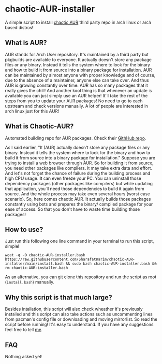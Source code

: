 # chaotic-AUR-installer
A simple script to install [chaotic AUR](https://aur.chaotic.cx/) third party repo in arch linux or arch based distros!


## What is AUR?

AUR stands for Arch User repository. It's maintained by a third party but pkgbuilds are available to everyone. It actually doesn't store any package files or any binary. Instead it tells the system where to look for the binary and how to build it from source into a binary package for installation. AUR can be maintained by almost anyone with proper knowledge and of course, due to the absence of a maintainer, anyone else can take over. And thus AUR is growing constantly over time. AUR has so many packages that it really gives the chill! And another kool thing is that whenever an update is available you can just simply use an AUR helper! It'll take the rest of the steps from you to update your AUR packages! No need to go to each upstream and check versions manually. A lot of people are interested in arch linux just for this AUR!


## What is Chaotic-AUR?

Automated building repo for AUR packages. Check their [GithHub repo](https://github.com/chaotic-aur).

As I said earlier,
"It (AUR) actually doesn't store any package files or any binary. Instead it tells the system where to look for the binary and how to build it from source into a binary package for installation."
Suppose you are trying to install a web browser through AUR. So for building it from source, you need other packages like compilers. It may take extra data and effort. And let's not forget the chance of failure during the building process and high CPU usage. It can even freeze your PC. You can uninstall those dependency packages (other packages like compilers) but while updating that application, you'll need those dependencies to build it again from source. And the whole process may take even several hours (worst case scenario).
So, here comes chaotic AUR. It actually builds those packages constantly using bots and prepares the binary/ compiled package for your ease of access. So that you don't have to waste time building those packages!

## How to use?

Just run this following one line command in your terminal to run this script, simple!

```wget -q -O chaotic-AUR-installer.bash https://raw.githubusercontent.com/SharafatKarim/chaotic-AUR-installer/main/install.bash && sudo bash chaotic-AUR-installer.bash && rm chaotic-AUR-installer.bash```

As an alternative, you can git clone this repository and run the script as root (`install.bash`) manually.

## Why this script is that much large?

Besides intallation, this script will also check wheather it's previously installed and this script can also take actions such as uncommenting lines from pacman's config file or downloading and moving mirrorlist. So read the script before running! It's easy to understand. If you have any suggestions feel free to tell [me](t.me/SharafatKarim).

## FAQ

Nothing asked yet!
